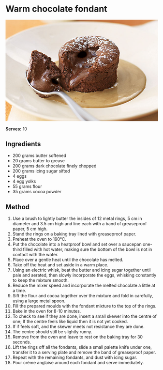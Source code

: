 # Warm chocolate fondant

![Name](resources/fondant.png)

**Serves:** 10

## Ingredients
- 200 grams butter  softened
- 20 grams butter  to grease
- 200 grams dark chocolate  finely chopped
- 200 grams icing sugar  sifted
- 4 eggs
- 4 egg yolks
- 55 grams flour
- 35 grams cocoa powder

## Method
1. Use a brush to lightly butter the insides of 12 metal rings, 5 cm in diameter and 3.5 cm high and line each with a band of greaseproof paper, 5 cm high. 
1. Stand the rings on a baking tray lined with greaseproof paper.
1. Preheat the oven to 190°C.
1. Put the chocolate into a heatproof bowl and set over a saucepan one-third filled with hot water, making sure the bottom of the bowl is not in contact with the water. 
1. Place over a gentle heat until the chocolate has melted. 
1. Take off the heat and set aside in a warm place.
1. Using an electric whisk, beat the butter and icing sugar together until pale and aerated, then slowly incorporate the eggs, whisking constantly to keep the mixture smooth. 
1. Reduce the mixer speed and incorporate the melted chocolate a little at a time. 
1. Sift the flour and cocoa together over the mixture and fold in carefully, using a large metal spoon.
1. Fill the prepared moulds with the fondant mixture to the top of the rings.
1. Bake in the oven for 8-10 minutes.
1. To check to see if they are done, insert a small skewer into the centre of one; If the centre feels like liquid then it is not yet cooked. 
1. If if feels soft, and the skewer meets not resistance they are done. 
1. The centre should still be slightly runny. 
1. Remove from the oven and leave to rest on the baking tray for 30 seconds.
1. Lift the rings off all the fondants, slide a small palette knife under one, transfer it to a serving plate and remove the band of greaseproof paper. 
1. Repeat with the remaining fondants, and dust with icing sugar. 
1. Pour crème anglaise around each fondant and serve immediately.